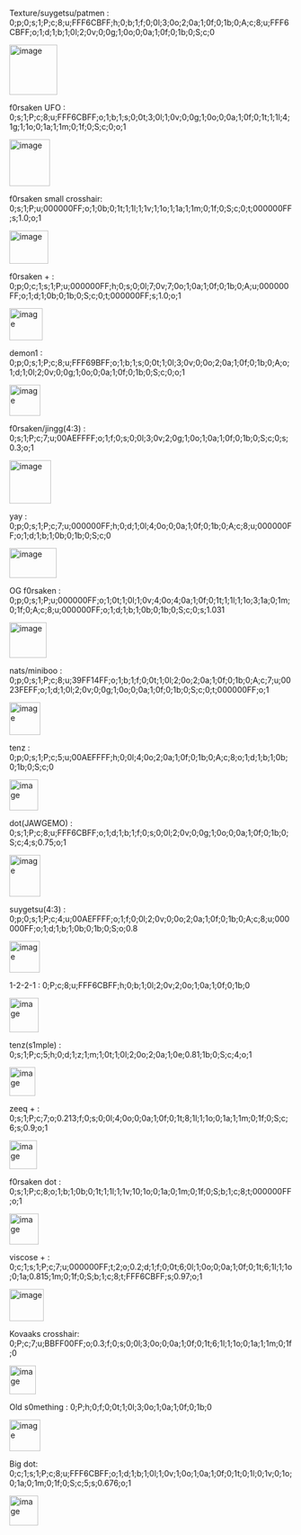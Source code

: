 Texture/suygetsu/patmen : 0;p;0;s;1;P;c;8;u;FFF6CBFF;h;0;b;1;f;0;0l;3;0o;2;0a;1;0f;0;1b;0;A;c;8;u;FFF6CBFF;o;1;d;1;b;1;0l;2;0v;0;0g;1;0o;0;0a;1;0f;0;1b;0;S;c;0

<img width="85" height="89" alt="image" src="https://github.com/user-attachments/assets/69423aeb-bb88-4c3f-a302-a3fdd92ac1bf" />


f0rsaken UFO : 0;s;1;P;c;8;u;FFF6CBFF;o;1;b;1;s;0;0t;3;0l;1;0v;0;0g;1;0o;0;0a;1;0f;0;1t;1;1l;4;1g;1;1o;0;1a;1;1m;0;1f;0;S;c;0;o;1

<img width="72" height="83" alt="image" src="https://github.com/user-attachments/assets/93c2c183-f777-4bbf-965a-ea76d189d3b4" />


f0rsaken small crosshair: 0;s;1;P;u;000000FF;o;1;0b;0;1t;1;1l;1;1v;1;1o;1;1a;1;1m;0;1f;0;S;c;0;t;000000FF;s;1.0;o;1

<img width="69" height="59" alt="image" src="https://github.com/user-attachments/assets/b7341c29-95a2-4bf0-8c91-2f035b1765de" />


f0rsaken + : 0;p;0;c;1;s;1;P;u;000000FF;h;0;s;0;0l;7;0v;7;0o;1;0a;1;0f;0;1b;0;A;u;000000FF;o;1;d;1;0b;0;1b;0;S;c;0;t;000000FF;s;1.0;o;1

<img width="59" height="57" alt="image" src="https://github.com/user-attachments/assets/121efb16-0441-4967-807b-4e927b3514b2" />


demon1 : 0;p;0;s;1;P;c;8;u;FFF69BFF;o;1;b;1;s;0;0t;1;0l;3;0v;0;0o;2;0a;1;0f;0;1b;0;A;o;1;d;1;0l;2;0v;0;0g;1;0o;0;0a;1;0f;0;1b;0;S;c;0;o;1

<img width="55" height="55" alt="image" src="https://github.com/user-attachments/assets/e6dfa9e9-9131-4679-9446-f93884c0a175" />


f0rsaken/jingg(4:3) : 0;s;1;P;c;7;u;00AEFFFF;o;1;f;0;s;0;0l;3;0v;2;0g;1;0o;1;0a;1;0f;0;1b;0;S;c;0;s;0.3;o;1

<img width="74" height="77" alt="image" src="https://github.com/user-attachments/assets/7a148d04-3191-4f62-827c-99a43c11f031" />


yay : 0;p;0;s;1;P;c;7;u;000000FF;h;0;d;1;0l;4;0o;0;0a;1;0f;0;1b;0;A;c;8;u;000000FF;o;1;d;1;b;1;0b;0;1b;0;S;c;0

<img width="84" height="53" alt="image" src="https://github.com/user-attachments/assets/0f7d2946-196d-4375-ab20-4d66b3ee3911" />


OG f0rsaken : 0;p;0;s;1;P;u;000000FF;o;1;0t;1;0l;1;0v;4;0o;4;0a;1;0f;0;1t;1;1l;1;1o;3;1a;0;1m;0;1f;0;A;c;8;u;000000FF;o;1;d;1;b;1;0b;0;1b;0;S;c;0;s;1.031

<img width="66" height="63" alt="image" src="https://github.com/user-attachments/assets/412c1c0d-900a-4ae4-ad75-7bb2e5248480" />


nats/miniboo : 0;p;0;s;1;P;c;8;u;39FF14FF;o;1;b;1;f;0;0t;1;0l;2;0o;2;0a;1;0f;0;1b;0;A;c;7;u;0023FEFF;o;1;d;1;0l;2;0v;0;0g;1;0o;0;0a;1;0f;0;1b;0;S;c;0;t;000000FF;o;1

<img width="55" height="58" alt="image" src="https://github.com/user-attachments/assets/eae22a9c-e087-4740-91d4-5b332806bdcc" />


tenz : 0;p;0;s;1;P;c;5;u;00AEFFFF;h;0;0l;4;0o;2;0a;1;0f;0;1b;0;A;c;8;o;1;d;1;b;1;0b;0;1b;0;S;c;0

<img width="51" height="55" alt="image" src="https://github.com/user-attachments/assets/ccb7fe9f-02cb-4924-b08b-3a255252cd4b" />


dot(JAWGEMO) : 0;s;1;P;c;8;u;FFF6CBFF;o;1;d;1;b;1;f;0;s;0;0l;2;0v;0;0g;1;0o;0;0a;1;0f;0;1b;0;S;c;4;s;0.75;o;1

<img width="55" height="74" alt="image" src="https://github.com/user-attachments/assets/51cdc3c9-f0c4-4af0-ade7-1633a127df29" />


suygetsu(4:3) : 0;p;0;s;1;P;c;4;u;00AEFFFF;o;1;f;0;0l;2;0v;0;0o;2;0a;1;0f;0;1b;0;A;c;8;u;000000FF;o;1;d;1;b;1;0b;0;1b;0;S;o;0.8

<img width="54" height="56" alt="image" src="https://github.com/user-attachments/assets/902f1686-9b17-45cb-ab3e-15a1e8835f68" />


1-2-2-1 : 0;P;c;8;u;FFF6CBFF;h;0;b;1;0l;2;0v;2;0o;1;0a;1;0f;0;1b;0

<img width="52" height="61" alt="image" src="https://github.com/user-attachments/assets/d97d6e24-15fd-47a2-b1eb-6a15f8fde6de" />


tenz(s1mple) : 0;s;1;P;c;5;h;0;d;1;z;1;m;1;0t;1;0l;2;0o;2;0a;1;0e;0.81;1b;0;S;c;4;o;1

<img width="46" height="51" alt="image" src="https://github.com/user-attachments/assets/5ede516a-3ed5-4349-b6b0-43b312814ae3" />


zeeq + : 0;s;1;P;c;7;o;0.213;f;0;s;0;0l;4;0o;0;0a;1;0f;0;1t;8;1l;1;1o;0;1a;1;1m;0;1f;0;S;c;6;s;0.9;o;1

<img width="49" height="51" alt="image" src="https://github.com/user-attachments/assets/760e9204-8161-418a-8a06-bbd545993a9f" />


f0rsaken dot : 0;s;1;P;c;8;o;1;b;1;0b;0;1t;1;1l;1;1v;10;1o;0;1a;0;1m;0;1f;0;S;b;1;c;8;t;000000FF;o;1

<img width="52" height="55" alt="image" src="https://github.com/user-attachments/assets/433bd814-568d-4f21-b8fe-4b88689aa9d9" />


viscose + : 0;c;1;s;1;P;c;7;u;000000FF;t;2;o;0.2;d;1;f;0;0t;6;0l;1;0o;0;0a;1;0f;0;1t;6;1l;1;1o;0;1a;0.815;1m;0;1f;0;S;b;1;c;8;t;FFF6CBFF;s;0.97;o;1

<img width="61" height="57" alt="image" src="https://github.com/user-attachments/assets/1b80bf1c-3635-465e-bc4a-c6c4ad320f20" />


Kovaaks crosshair: 0;P;c;7;u;BBFF00FF;o;0.3;f;0;s;0;0l;3;0o;0;0a;1;0f;0;1t;6;1l;1;1o;0;1a;1;1m;0;1f;0

<img width="47" height="51" alt="image" src="https://github.com/user-attachments/assets/591013f8-591e-400e-acf3-358935b497cf" />


Old s0mething : 0;P;h;0;f;0;0t;1;0l;3;0o;1;0a;1;0f;0;1b;0

<img width="55" height="56" alt="image" src="https://github.com/user-attachments/assets/45f7ae8f-5abd-4e4c-a1d8-2d67763784b7" />


Big dot: 0;c;1;s;1;P;c;8;u;FFF6CBFF;o;1;d;1;b;1;0l;1;0v;1;0o;1;0a;1;0f;0;1t;0;1l;0;1v;0;1o;0;1a;0;1m;0;1f;0;S;c;5;s;0.676;o;1

<img width="51" height="53" alt="image" src="https://github.com/user-attachments/assets/cb696ccc-c6b9-4dd5-b6fe-1f85c84316aa" />









